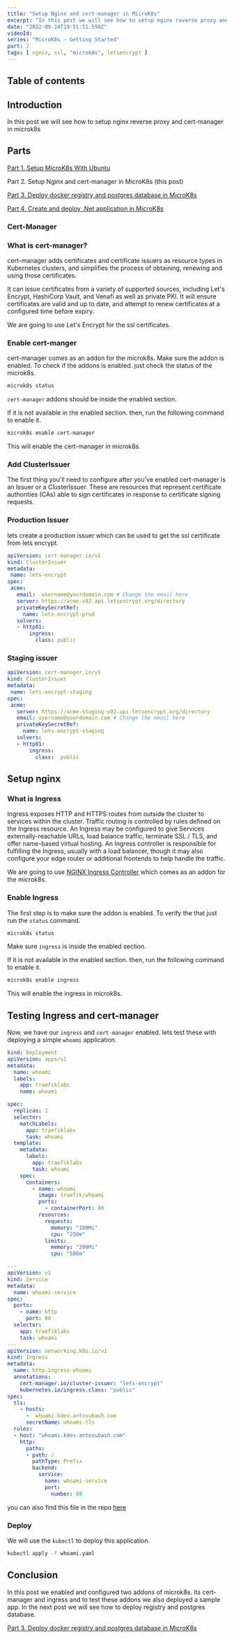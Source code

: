```yaml
---
title: "Setup Nginx and cert-manager in MicroK8s"
excerpt: "In this post we will see how to setup nginx reverse proxy and cert-manager in microk8s"
date: "2022-09-14T19:51:51.590Z"
videoId: 
series: "MicroK8s - Getting Started"
part: 2
tags: [ ngnix, ssl, "microk8s", letsencrypt ]
---
```


## Table of contents

## Introduction

In this post we will see how to setup nginx reverse proxy and cert-manager in microk8s

## Parts

[Part 1. Setup MicroK8s With Ubuntu](/posts/setup-micro-k8s-with-ubuntu)

Part 2. Setup Nginx and cert-manager in MicroK8s (this post)

[Part 3. Deploy docker registry and postgres database in MicroK8s](/posts/deploy-docker-registry-and-postgres-database-in-micro-k8s)

[Part 4. Create and deploy .Net application in MicroK8s](/posts/create-and-deploy-dotnet-application-in-micro-k8s)

### Cert-Manager

### What is cert-manager?

cert-manager adds certificates and certificate issuers as resource types in Kubernetes clusters, and simplifies the process of obtaining, renewing and using those certificates.

It can issue certificates from a variety of supported sources, including Let's Encrypt, HashiCorp Vault, and Venafi as well as private PKI. It will ensure certificates are valid and up to date, and attempt to renew certificates at a configured time before expiry.

We are going to use Let's Encrypt for the ssl certificates.

### Enable cert-manger

cert-manager comes as an addon for the microk8s. Make sure the addon is enabled. To check if the addons is enabled. just check the status of the microk8s.

```bash
microk8s status
```

`cert-manager` addons should be inside the enabled section.

If it is not available in the enabled section. then, run the following command to enable it.

```bash
microk8s enable cert-manager
```

This will enable the cert-manager in microk8s.

### Add ClusterIssuer

The first thing you'll need to configure after you've enabled cert-manager is an Issuer or a ClusterIssuer. These are resources that represent certificate authorities (CAs) able to sign certificates in response to certificate signing requests.

### Production Issuer

lets create a production issuer which can be used to get the ssl certificate from lets encrypt.

```yaml
apiVersion: cert-manager.io/v1
kind: ClusterIssuer
metadata:
 name: lets-encrypt
spec:
 acme:
   email:  username@yourdomain.com # Change the email here
   server: https://acme-v02.api.letsencrypt.org/directory
   privateKeySecretRef:
     name: lets-encrypt-prod
   solvers:
   - http01:
       ingress:
         class: public
```

### Staging issuer

```yaml
apiVersion: cert-manager.io/v1
kind: ClusterIssuer
metadata:
 name: lets-encrypt-staging
spec:
 acme:
   server: https://acme-staging-v02.api.letsencrypt.org/directory
   email: username@yourdomain.com # Change the email here
   privateKeySecretRef:
     name: lets-encrypt-staging
   solvers:
   - http01:
       ingress:
         class:  public
```

## Setup nginx

### What is Ingress

Ingress exposes HTTP and HTTPS routes from outside the cluster to services within the cluster. Traffic routing is controlled by rules defined on the Ingress resource. An Ingress may be configured to give Services externally-reachable URLs, load balance traffic, terminate SSL / TLS, and offer name-based virtual hosting. An Ingress controller is responsible for fulfilling the Ingress, usually with a load balancer, though it may also configure your edge router or additional frontends to help handle the traffic.

We are going to use [NGINX Ingress Controller](https://kubernetes.github.io/ingress-nginx/) which comes as an addon for the microk8s.

### Enable Ingress

The first step is to make sure the addon is enabled. To verify the that just run the `status` command.

```bash
microk8s status
```

Make sure `ingress` is inside the enabled section.

If it is not available in the enabled section. then, run the following command to enable it.

```bash
microk8s enable ingress
```

This will enable the ingress in microk8s.

## Testing Ingress and cert-manager

Now, we have our `ingress` and `cert-manager` enabled. lets test these with deploying a simple `whoami` application.

```yaml
kind: Deployment
apiVersion: apps/v1
metadata:
  name: whoami
  labels:
    app: traefiklabs
    name: whoami

spec:
  replicas: 1
  selector:
    matchLabels:
      app: traefiklabs
      task: whoami
  template:
    metadata:
      labels:
        app: traefiklabs
        task: whoami
    spec:
      containers:
        - name: whoami
          image: traefik/whoami
          ports:
            - containerPort: 80
          resources:
            requests:
              memory: "100Mi"
              cpu: "250m"
            limits:
              memory: "200Mi"
              cpu: "500m"

---
apiVersion: v1
kind: Service
metadata:
  name: whoami-service
spec:
  ports:
    - name: http
      port: 80
  selector:
    app: traefiklabs
    task: whoami
---
apiVersion: networking.k8s.io/v1
kind: Ingress
metadata:
  name: http-ingress-whoami
  annotations:
    cert-manager.io/cluster-issuer: "lets-encrypt"
    kubernetes.io/ingress.class: "public"
spec:
  tls:
    - hosts:
      -  whoami.kdev.antosubash.com
      secretName: whoami-tls
  rules:
  - host: "whoami.kdev.antosubash.com"
    http:
      paths:
      - path: /
        pathType: Prefix
        backend:
          service: 
            name: whoami-service
            port: 
              number: 80
```

you can also find this file in the repo [here](https://github.com/antosubash/microk8s-hetzner-deployment/blob/main/whoami/whoami.yaml)

### Deploy

We will use the `kubectl` to deploy this application.

```bash
kubectl apply -f whoami.yaml
```

## Conclusion

In this post we enabled and configured two addons of microk8s. its cert-manager and ingress and to test these addons we also deployed a sample app. In the next post we will see how to deploy registry and postgres database.

[Part 3. Deploy docker registry and postgres database in MicroK8s](/posts/deploy-docker-registry-and-postgres-database-in-micro-k8s)
